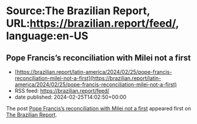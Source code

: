 # Source:The Brazilian Report, URL:https://brazilian.report/feed/, language:en-US

## Pope Francis’s reconciliation with Milei not a first
 - [https://brazilian.report/latin-america/2024/02/25/pope-francis-reconciliation-milei-not-a-first](https://brazilian.report/latin-america/2024/02/25/pope-francis-reconciliation-milei-not-a-first)
 - RSS feed: https://brazilian.report/feed/
 - date published: 2024-02-25T14:02:50+00:00

<p>The post <a href="https://brazilian.report/latin-america/2024/02/25/pope-francis-reconciliation-milei-not-a-first/">Pope Francis’s reconciliation with Milei not a first</a> appeared first on <a href="https://brazilian.report">The Brazilian Report</a>.</p>

